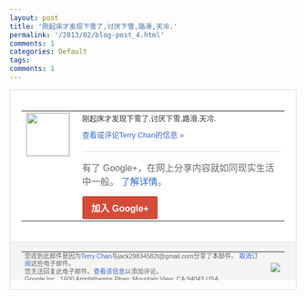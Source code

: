 ```yaml
---
layout: post
title: '刚起床才发现下雪了,讨厌下雪,路滑,天冷.'
permalink: '/2013/02/blog-post_4.html'
comments: 1
categories: Default
tags: 
comments: 1
---
```

<!-- X-Notifications: 1:8e51b29eb0000000 -->

<div style="border:solid 1px #dfdfdf;color:#686868;font:13px Arial"><div style="background-color:#fff;padding:20px;"><table cellpadding="0" cellspacing="0"><tr><td style="padding-right:15px;vertical-align:top"><a href="https://plus.google.com/_/notifications/emlink?emr=14900066512970582018&amp;emid=CICtrf2nnrUCFQNstAodCiwAAA&amp;path=%2F108643996575278738906&amp;dt=1360037895955&amp;uob=8"><img height="75" src="https://lh3.googleusercontent.com/-KKRGTyJ5Bl0/AAAAAAAAAAI/AAAAAAAAtnY/R4QEWIp3Ur0/s75-c-k-a/photo.jpg" style="border:solid 1px #cccccc;" width="75"/></a></td><td style="width:578px;color:#333;font:13px Arial;vertical-align:top"><div style="padding-bottom:10px">刚起床才发现下雪了,讨厌下雪,路滑,天冷<wbr/>.</div><a href="https://plus.google.com/_/notifications/emlink?emr=14900066512970582018&amp;emid=CICtrf2nnrUCFQNstAodCiwAAA&amp;path=%2F108643996575278738906%2Fposts%2FPfpo5zb2GST%3Fgpinv%3DAMIXal8W_xtKsmNbvX6tk91UkfI-wLX-CqoGUJEJmJfgzGIola773FAmac_3J9gXOl8mHmeZpceR5miu2OOziBiypFuirI79mvjW6lKYbZtgWj3IsQRCkXM&amp;dt=1360037895955&amp;uob=8" style="color:#3366CC;text-decoration:none">查看或评论Terry Chan的信息 »</a><div style="margin-top:20px;border-top:solid 1px #dfdfdf"><div style="padding:15px 0;color:#686868;font:16px Arial">有了 Google+，在网上分享内容就如同现实生活中一般。 <a href="http://www.google.com/+/learnmore/" style="color:#3366CC;text-decoration:none">了解详情</a>。</div><a href="https://plus.google.com/_/notifications/emlink?emr=14900066512970582018&amp;emid=CICtrf2nnrUCFQNstAodCiwAAA&amp;path=%2F%3Fgpinv%3DAMIXal8W_xtKsmNbvX6tk91UkfI-wLX-CqoGUJEJmJfgzGIola773FAmac_3J9gXOl8mHmeZpceR5miu2OOziBiypFuirI79mvjW6lKYbZtgWj3IsQRCkXM&amp;dt=1360037895955&amp;uob=8" style="display:inline-block;padding:7px 15px;background-color:#d44b38; color:#fff;font-size:16px; font-weight:bold;border-radius:2px;-webkit-border-radius:2px; -moz-border-radius:2px;border:solid 1px #c43b28; white-space:nowrap;text-decoration:none">加入 Google+</a></div></td></tr></table></div><div style="border-top:solid 1px #dfdfdf;padding:0 20px; background-color:#f5f5f5"><table cellpadding="0" cellspacing="0" style="height:50px"><tbody><tr><td style="vertical-align:middle;width:100%; color:#636363;font:11px Arial; line-height:120%">您收到此邮件是因为<a href="https://plus.google.com/_/notifications/emlink?emr=14900066512970582018&amp;emid=CICtrf2nnrUCFQNstAodCiwAAA&amp;path=%2F108643996575278738906%3Fgpinv%3DAMIXal8W_xtKsmNbvX6tk91UkfI-wLX-CqoGUJEJmJfgzGIola773FAmac_3J9gXOl8mHmeZpceR5miu2OOziBiypFuirI79mvjW6lKYbZtgWj3IsQRCkXM&amp;dt=1360037895955&amp;uob=8" style="color:#3366CC;text-decoration:none">Terry Chan</a>与jack29834582t@gmail.com分享了本邮件。 <a href="https://plus.google.com/_/notifications/emlink?emr=14900066512970582018&amp;emid=CICtrf2nnrUCFQNstAodCiwAAA&amp;path=%2F_%2Fnonplus%2Femailsettings%3Fgpinv%3DAMIXal8W_xtKsmNbvX6tk91UkfI-wLX-CqoGUJEJmJfgzGIola773FAmac_3J9gXOl8mHmeZpceR5miu2OOziBiypFuirI79mvjW6lKYbZtgWj3IsQRCkXM%26est%3DADH5u8UmrByjp596v7fxg1ix-H2Kh2Y6mLmfvEz1x2NbXc7pxrCxgvNhQl9qkjf28z8g2GF9PE5DXYJ_F95bh5y78YJOTgXQh1FG5JqduP4Axd1Gr5wmMAKeeKa2LsgtyHUcopGmH_S9vF_UB4RKEQQBCrusFtI9hQ&amp;dt=1360037895955&amp;uob=8" style="color:#3366CC;text-decoration:none">取消订阅</a>这些电子邮件。<br/>您无法回复此电子邮件。<a href="https://plus.google.com/_/notifications/emlink?emr=14900066512970582018&amp;emid=CICtrf2nnrUCFQNstAodCiwAAA&amp;path=%2F108643996575278738906%2Fposts%2FPfpo5zb2GST%3Fgpinv%3DAMIXal8W_xtKsmNbvX6tk91UkfI-wLX-CqoGUJEJmJfgzGIola773FAmac_3J9gXOl8mHmeZpceR5miu2OOziBiypFuirI79mvjW6lKYbZtgWj3IsQRCkXM&amp;dt=1360037895955&amp;uob=8" style="color:#3366CC;text-decoration:none">查看该信息</a>以添加评论。<br/>Google Inc., 1600 Amphitheatre Pkwy, Mountain View, CA 94043 USA<br/></td><td><img src="https://ssl.gstatic.com/s2/oz/images/notifications/logo/google-plus-6617a72bb36cc548861652780c9e6ff1.png"/></td></tr></tbody></table></div></div>